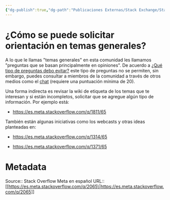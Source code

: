 ```yaml
---
{"dg-publish":true,"dg-path":"Publicaciones Externas/Stack Exchange/Stack Overflow en español/Stack Overflow en español Meta/es.meta.stackoverflow.com-2065.md","permalink":"/publicaciones-externas/stack-exchange/stack-overflow-en-espanol/stack-overflow-en-espanol-meta/es-meta-stackoverflow-com-2065/","title":"¿Cómo se puede solicitar orientación en temas generales?","hide":true,"noteIcon":"default","created":"2024-04-03T12:49:10.680-06:00","updated":"2024-04-05T16:44:01.275-06:00"}
---
```


# ¿Cómo se puede solicitar orientación en temas generales?

A lo que le llamas "temas generales" en esta comunidad les llamamos "preguntas que se basan principalmente en opiniones". De acuerdo a [¿Qué tipo de preguntas debo evitar?][2] este tipo de preguntas no se permiten, sin embargo, puedes consultar a miembros de la comunidad a través de otros medios como el [chat][1] (requiere una puntuación mínima de 20).

Una forma indirecta es revisar la wiki de etiqueta de los temas que te interesan y si están incompletos, solicitar que se agregue algún tipo de información. Por ejemplo está:

- https://es.meta.stackoverflow.com/q/1811/65

También están algunas iniciativas como los webcasts y otras ideas planteadas en: 

- https://es.meta.stackoverflow.com/q/1314/65
- https://es.meta.stackoverflow.com/q/1371/65





  [1]: https://chat.stackexchange.com/?tab=site&host=es.stackoverflow.com
  [2]: https://es.stackoverflow.com/help/dont-ask

# Metadata
Source:: Stack Overflow Meta en español
URL:: [[https://es.meta.stackoverflow.com/q/2065\|https://es.meta.stackoverflow.com/q/2065]]


